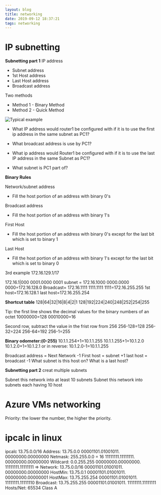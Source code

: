 ```yaml
---
layout: blog
title: networking
date: 2019-09-12 18:37:21
tags: networking
---
```

# IP subnetting
**Subnetting part 1**
IP address
- Subnet address 
- 1st Host address 
- Last Host address 
- Broadcast address 

Two methods
- Method 1 - Binary Method
- Method 2 - Quick Method

![Typical example](https://i.imgur.com/GFUUIuH.png)
- What IP address would router1 be configured with if it is to use the first ip address in the same subnet as PC1?

- What broadcast address is use by PC1?

- What ip address would Router1 be configured with if it is to use the last IP address in the same Subnet as PC1?

- What subnet is PC1 part of?

**Binary Rules**

Network/subnet address 
  - Fill the host portion of an address with binary 0's 

Broadcast address 
  - Fill the host portion of an address with binary 1's 

First Host
  - Fill the host portion of an address with binary 0's except for the last bit which is set to binary 1

Last Host
  - Fill the host portion of an address with binary 1's except for the last bit which is set to binary 0

3rd example
172.16.129.1/17

172.16.1|000 0001.0000 0001
subnet = 172.16.1000 0000.0000 0000=172.16.128.0
Broadcast= 172.16.1111 1111.1111 1111=172.16.255.255
1st host=172.16.128.1
last host=172.16.255.254

**Shortcut table**
128|64|32|16|8|4|2|1
128|192|224|240|248|252|254|255

Tip: the first line shows the decimal values for the binary numbers of an octet
10000000=128   00010000=16

Second row, subtract the value in the frist row from 256
256-128=128    256-32=224   256-64=192  256-1=255

**Binary odometer:(0-255)**
10.1.1.254+1=10.1.1.255
10.1.1.255+1=10.1.2.0
10.1.2.0+1=10.1.2.1
or in reverse:
10.1.2.0-1=10.1.1.255

Broadcast address = Next Network -1
First host = subnet +1
last host = broadcast -1
What subnet is this host on?
What is a last host?


**Subnetting part 2**
creat multiple subnets

Subnet this network into at least 10 subnets
Subnet this network into subnets each having 10 host

# Azure VMs networking
Priority: the lower the number, the higher the priority.

# ipcalc in linux
ipcalc 13.75.0.0/16
Address:   13.75.0.0            00001101.01001011. 00000000.00000000
Netmask:   255.255.0.0 = 16     11111111.11111111. 00000000.00000000
Wildcard:  0.0.255.255          00000000.00000000. 11111111.11111111
=>
Network:   13.75.0.0/16         00001101.01001011. 00000000.00000000
HostMin:   13.75.0.1            00001101.01001011. 00000000.00000001
HostMax:   13.75.255.254        00001101.01001011. 11111111.11111110
Broadcast: 13.75.255.255        00001101.01001011. 11111111.11111111
Hosts/Net: 65534                 Class A
